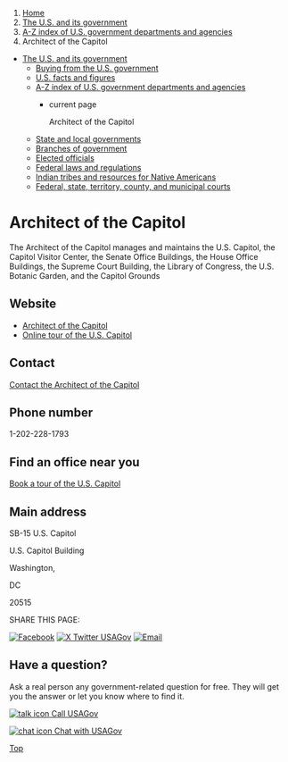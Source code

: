 1. [Home](/)
2. [The U.S. and its government](/about-the-us)
3. [A-Z index of U.S. government departments and agencies](/agency-index)
4. Architect of the Capitol

* [The U.S. and its government](/about-the-us)
  + [Buying from the U.S. government](/buy-from-government)
  + [U.S. facts and figures](/facts-figures)
  + [A-Z index of U.S. government departments and agencies](/agency-index)
    - current page

      Architect of the Capitol
  + [State and local governments](/state-local-governments)
  + [Branches of government](/branches-of-government)
  + [Elected officials](/elected-officials)
  + [Federal laws and regulations](/laws-and-regulations)
  + [Indian tribes and resources for Native Americans](/tribes)
  + [Federal, state, territory, county, and municipal courts](/courts)

Architect of the Capitol
========================

The Architect of the Capitol manages and maintains the U.S. Capitol, the Capitol Visitor Center, the Senate Office Buildings, the House Office Buildings, the Supreme Court Building, the Library of Congress, the U.S. Botanic Garden, and the Capitol Grounds

Website
-------

* [Architect of the Capitol](https://www.aoc.gov/)
* [Online tour of the U.S. Capitol](https://www.capitol.gov/)

Contact
-------

[Contact the Architect of the Capitol](https://www.aoc.gov/contact-form)

Phone number
------------

1-202-228-1793

Find an office near you
-----------------------

[Book a tour of the U.S. Capitol](https://www.visitthecapitol.gov/visit)

Main address
------------

SB-15 U.S. Capitol
  

U.S. Capitol Building
  

Washington,

DC

20515

SHARE THIS PAGE:

[![Facebook](/themes/custom/usagov/images/social-media-icons/Facebook_Icon.svg)](https://www.facebook.com/sharer/sharer.php?u=https://www.usa.gov/agencies/architect-of-the-capitol&v=3)
[![X Twitter USAGov](/themes/custom/usagov/images/social-media-icons/X_Twitter_Icon.svg?version=2)](https://twitter.com/intent/tweet?source=webclient&text=https://www.usa.gov/agencies/architect-of-the-capitol)
[![Email](/themes/custom/usagov/images/social-media-icons/Email_Icon.svg?version=2)](mailto:?subject=https://www.usa.gov/agencies/architect-of-the-capitol)

Have a question?
----------------

Ask a real person any government-related question for free. They will get you the answer or let you know where to find it.

[![talk icon](/themes/custom/usagov/images/ICONS_talk.png)
Call USAGov](/phone)

[![chat icon](/themes/custom/usagov/images/ICONS_chat.png)
Chat with USAGov](/chat)

[Top](#main-content)